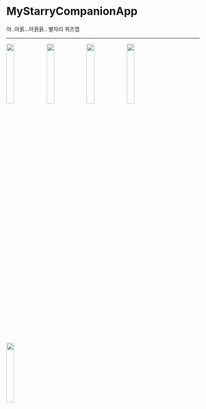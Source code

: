 # MyStarryCompanionApp
 아..아옭...아옭옭.. 별자리 퀴즈앱

------------------------
<img src="https://user-images.githubusercontent.com/87685946/233020622-0bb9b384-9d2a-4e45-8930-86f54d8a4d7f.png" width="20%" height="20%"/>
<img src="https://user-images.githubusercontent.com/87685946/233020658-7a36812b-865a-480c-aaf1-be10ad483d99.png" width="20%" height="20%"/>
<img src="https://user-images.githubusercontent.com/87685946/233020622-0bb9b384-9d2a-4e45-8930-86f54d8a4d7f.png" width="20%" height="20%"/>
<img src="https://user-images.githubusercontent.com/87685946/233020673-3c2644a0-34fd-4f60-bd1c-b31b08a994e5.png" width="20%" height="20%"/>
<img src="https://user-images.githubusercontent.com/87685946/233020680-7154a92d-ba09-4a45-9652-13d5b6851410.png" width="20%" height="20%"/>
